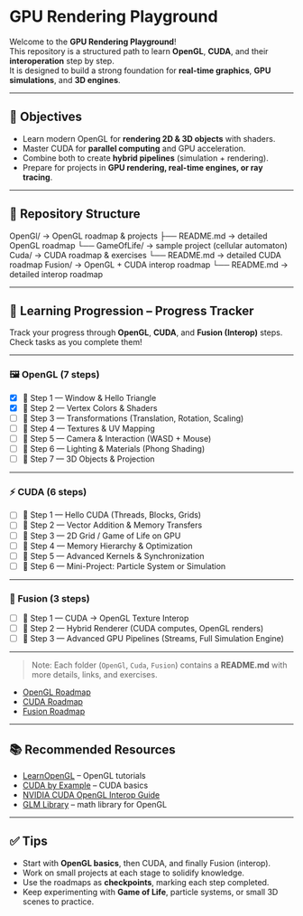 # GPU Rendering Playground

Welcome to the **GPU Rendering Playground**!  
This repository is a structured path to learn **OpenGL**, **CUDA**, and their **interoperation** step by step.  
It is designed to build a strong foundation for **real-time graphics**, **GPU simulations**, and **3D engines**.

---

## 🎯 Objectives
- Learn modern OpenGL for **rendering 2D & 3D objects** with shaders.
- Master CUDA for **parallel computing** and GPU acceleration.
- Combine both to create **hybrid pipelines** (simulation + rendering).
- Prepare for projects in **GPU rendering, real-time engines, or ray tracing**.

---

## 📂 Repository Structure

OpenGl/       → OpenGL roadmap & projects
  ├── README.md        → detailed OpenGL roadmap
  └── GameOfLife/      → sample project (cellular automaton)
Cuda/         → CUDA roadmap & exercises
  └── README.md        → detailed CUDA roadmap
Fusion/       → OpenGL + CUDA interop roadmap
  └── README.md        → detailed interop roadmap

---

## 🚀 Learning Progression – Progress Tracker

Track your progress through **OpenGL**, **CUDA**, and **Fusion (Interop)** steps.  
Check tasks as you complete them!

---

### 🖼 OpenGL (7 steps)

- [x] 🎨 Step 1 — Window & Hello Triangle
- [x] 🎨 Step 2 — Vertex Colors & Shaders
- [ ] 🎨 Step 3 — Transformations (Translation, Rotation, Scaling)
- [ ] 🎨 Step 4 — Textures & UV Mapping
- [ ] 🎨 Step 5 — Camera & Interaction (WASD + Mouse)
- [ ] 🎨 Step 6 — Lighting & Materials (Phong Shading)
- [ ] 🎨 Step 7 — 3D Objects & Projection

---

### ⚡ CUDA (6 steps)

- [ ] 🚀 Step 1 — Hello CUDA (Threads, Blocks, Grids)
- [ ] 🚀 Step 2 — Vector Addition & Memory Transfers
- [ ] 🚀 Step 3 — 2D Grid / Game of Life on GPU
- [ ] 🚀 Step 4 — Memory Hierarchy & Optimization
- [ ] 🚀 Step 5 — Advanced Kernels & Synchronization
- [ ] 🚀 Step 6 — Mini-Project: Particle System or Simulation

---

### 🔗 Fusion (3 steps)

- [ ] 🌉 Step 1 — CUDA → OpenGL Texture Interop
- [ ] 🌉 Step 2 — Hybrid Renderer (CUDA computes, OpenGL renders)
- [ ] 🌉 Step 3 — Advanced GPU Pipelines (Streams, Full Simulation Engine)

---

> Note: Each folder (`OpenGl`, `Cuda`, `Fusion`) contains a **README.md** with more details, links, and exercises.
- [OpenGL Roadmap](OpenGl/README.md)
- [CUDA Roadmap](Cuda/README.md)
- [Fusion Roadmap](Fusion/README.md)

---

## 📚 Recommended Resources
- [LearnOpenGL](https://learnopengl.com/) – OpenGL tutorials  
- [CUDA by Example](https://developer.nvidia.com/cuda-example) – CUDA basics  
- [NVIDIA CUDA OpenGL Interop Guide](https://docs.nvidia.com/cuda/cuda-runtime-api/group__CUDART__GL.html)  
- [GLM Library](https://github.com/g-truc/glm) – math library for OpenGL  

---

## ✅ Tips
- Start with **OpenGL basics**, then CUDA, and finally Fusion (interop).
- Work on small projects at each stage to solidify knowledge.
- Use the roadmaps as **checkpoints**, marking each step completed.
- Keep experimenting with **Game of Life**, particle systems, or small 3D scenes to practice.
